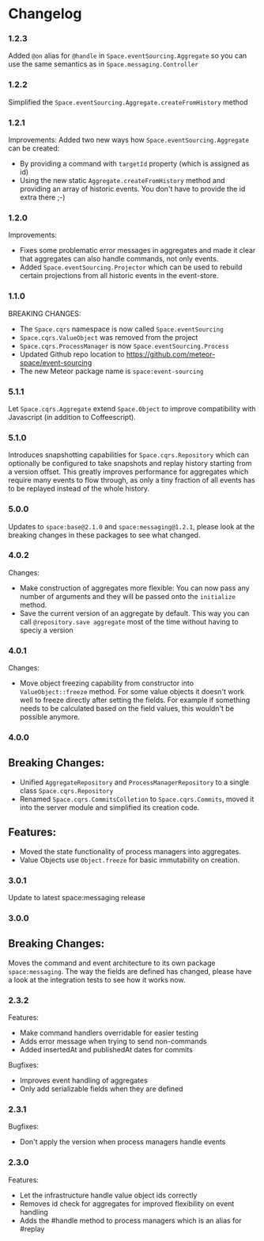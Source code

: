 Changelog
=========

### 1.2.3
Added `@on` alias for `@handle` in `Space.eventSourcing.Aggregate` so you can
use the same semantics as in `Space.messaging.Controller`

### 1.2.2
Simplified the `Space.eventSourcing.Aggregate.createFromHistory` method

### 1.2.1
Improvements:
Added two new ways how `Space.eventSourcing.Aggregate` can be created:
- By providing a command with `targetId` property (which is assigned as id)
- Using the new static `Aggregate.createFromHistory` method and providing an
array of historic events. You don't have to provide the id extra there ;-)

### 1.2.0
Improvements:
- Fixes some problematic error messages in aggregates and made it clear that
aggregates can also handle commands, not only events.
- Added `Space.eventSourcing.Projector` which can be used to rebuild certain
projections from all historic events in the event-store.

### 1.1.0
BREAKING CHANGES:
- The `Space.cqrs` namespace is now called `Space.eventSourcing`
- `Space.cqrs.ValueObject` was removed from the project
- `Space.cqrs.ProcessManager` is now `Space.eventSourcing.Process`
- Updated Github repo location to https://github.com/meteor-space/event-sourcing
- The new Meteor package name is `space:event-sourcing`

### 5.1.1
Let `Space.cqrs.Aggregate` extend `Space.Object` to improve compatibility with
Javascript (in addition to Coffeescript).

### 5.1.0
Introduces snapshotting capabilities for `Space.cqrs.Repository` which can
optionally be configured to take snapshots and replay history starting from
a version offset. This greatly improves performance for aggregates which require
many events to flow through, as only a tiny fraction of all events has to be
replayed instead of the whole history.

### 5.0.0
Updates to `space:base@2.1.0` and `space:messaging@1.2.1`, please look at
the breaking changes in these packages to see what changed.

### 4.0.2
Changes:
  * Make construction of aggregates more flexible: You can now pass any number
  of arguments and they will be passed onto the `initialize` method.
  * Save the current version of an aggregate by default. This way you can call
  `@repository.save aggregate` most of the time without having to speciy a version

### 4.0.1
Changes:
  * Move object freezing capability from constructor into `ValueObject::freeze`
  method. For some value objects it doesn't work well to freeze directly after
  setting the fields. For example if something needs to be calculated based on
  the field values, this wouldn't be possible anymore.

### 4.0.0
Breaking Changes:
-----------------
  * Unified `AggregateRepository` and `ProcessManagerRepository` to a single
  class `Space.cqrs.Repository`
  * Renamed `Space.cqrs.CommitsColletion` to `Space.cqrs.Commits`, moved it
  into the server module and simplified its creation code.

Features:
---------
  * Moved the state functionality of process managers into aggregates.
  * Value Objects use `Object.freeze` for basic immutability on creation.

### 3.0.1
Update to latest space:messaging release

### 3.0.0

Breaking Changes:
-----------------
Moves the command and event architecture to its own package `space:messaging`.
The way the fields are defined has changed, please have a look at the integration
tests to see how it works now.

### 2.3.2
Features:
  * Make command handlers overridable for easier testing
  * Adds error message when trying to send non-commands
  * Added insertedAt and publishedAt dates for commits

Bugfixes:
  * Improves event handling of aggregates
  * Only add serializable fields when they are defined

### 2.3.1
Bugfixes:
  * Don't apply the version when process managers handle events

### 2.3.0
Features:
  * Let the infrastructure handle value object ids correctly
  * Removes id check for aggregates for improved flexibility on event handling
  * Adds the #handle method to process managers which is an alias for #replay
